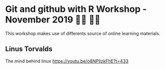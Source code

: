 # Git and github with R Workshop - November 2019 👩‍💻 👨‍💻

This workshop makes use of differents source of online learning materials. 

## Linus Torvalds
The mind behind linux
https://youtu.be/o8NPllzkFhE?t=433
